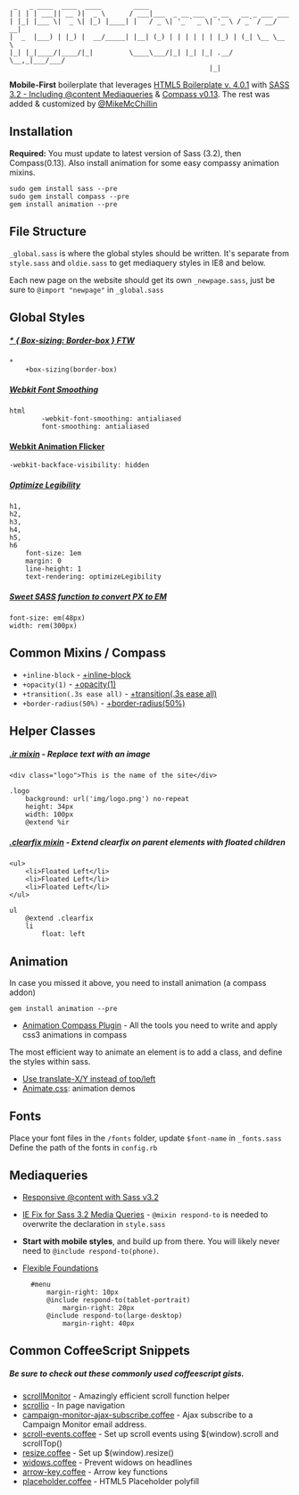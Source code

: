 
     _   _ ____  ____  ____        ____                                    
    | | | | ___|| __ )|  _ \      / ___|___  _ __ ___  _ __   __ _ ___ ___ 
    | |_| |___ \|  _ \| |_) |____| |   / _ \| '_ ` _ \| '_ \ / _` / __/ __|
    |  _  |___) | |_) |  __/_____| |__| (_) | | | | | | |_) | (_| \__ \__ \
    |_| |_|____/|____/|_|         \____\___/|_| |_| |_| .__/ \__,_|___/___/
                                                      |_|          
                     
    
**Mobile-First** boilerplate that leverages [HTML5 Boilerplate v. 4.0.1](http://html5boilerplate.com) with [SASS 3.2 - Including @content Mediaqueries](http://sass-lang.com/) & [Compass v0.13](http://compass-style.org/).
The rest was added & customized by [@MikeMcChillin](https://twitter.com/mikemcchillin)

## Installation
**Required:** 
You must update to latest version of Sass (3.2), then Compass(0.13). Also install animation for some easy compassy animation mixins.

    sudo gem install sass --pre
    sudo gem install compass --pre
    gem install animation --pre


## File Structure
`_global.sass` is where the global styles should be written. It's separate from `style.sass` and `oldie.sass` to get mediaquery styles in IE8 and below.

Each new page on the website should get its own `_newpage.sass`, just be sure to `@import "newpage"` in `_global.sass`

## Global Styles
##### [* { Box-sizing: Border-box } FTW](http://paulirish.com/2012/box-sizing-border-box-ftw/)

    *
        +box-sizing(border-box)

##### [Webkit Font Smoothing](http://maxvoltar.com/archive/-webkit-font-smoothing)

    html
            -webkit-font-smoothing: antialiased
            font-smoothing: antialiased

#### [Webkit Animation Flicker](http://bit.ly/NEdoDq)

    -webkit-backface-visibility: hidden

##### [Optimize Legibility](http://www.usabilitypost.com/2012/11/06/optimize-legibility/)

    h1,
    h2,
    h3,
    h4,
    h5,
    h6
        font-size: 1em
        margin: 0
        line-height: 1
        text-rendering: optimizeLegibility


##### [Sweet SASS function to convert PX to EM](http://www.pjmccormick.com/sweet-sass-function-convert-px-em)

    font-size: em(48px)
    width: rem(300px)


## Common Mixins / Compass

* `+inline-block` - [+inline-block](http://compass-style.org/reference/compass/css3/inline_block/)
* `+opacity(1)` - [+opacity(1)](http://compass-style.org/reference/compass/css3/opacity/)
* `+transition(.3s ease all)` - [+transition(.3s ease all)](http://compass-style.org/reference/compass/css3/transition/)
* `+border-radius(50%)` - [+border-radius(50%)](http://compass-style.org/reference/compass/css3/border_radius/)
    

## Helper Classes

##### [.ir mixin](https://github.com/h5bp/html5-boilerplate/blob/master/doc/css.md#ir) - Replace text with an image

    <div class="logo">This is the name of the site</div>

    .logo
        background: url('img/logo.png') no-repeat
        height: 34px
        width: 100px
        @extend %ir

##### [.clearfix mixin](http://stackoverflow.com/questions/7154705/sass-scss-mixin-for-clearfix-best-approach/7154716#7154716) - Extend clearfix on parent elements with floated children

    <ul>
        <li>Floated Left</li>
        <li>Floated Left</li>
        <li>Floated Left</li>
    </ul>

    ul
        @extend .clearfix
        li
            float: left

## Animation
In case you missed it above, you need to install animation (a compass addon)

    gem install animation --pre    

* [Animation Compass Plugin](https://github.com/ericam/compass-animation) - All the tools you need to write and apply css3 animations in compass


The most efficient way to animate an element is to add a class, and define the styles within sass.
* [Use translate-X/Y instead of top/left](http://paulirish.com/2012/why-moving-elements-with-translate-is-better-than-posabs-topleft/)
* [Animate.css](http://daneden.me/animate/): animation demos


## Fonts

Place your font files in the `/fonts` folder, update `$font-name` in `_fonts.sass`
Define the path of the fonts in `config.rb`

## Mediaqueries

* [Responsive @content with Sass v3.2](http://blog.divshot.com/post/29552945105/useful-sass-mixins-for-responsive-design-font-sizing)
* [IE Fix for Sass 3.2 Media Queries](https://gist.github.com/rickharris/1493930) - `@mixin respond-to` is needed to overwrite the declaration in `style.sass`
* **Start with mobile styles**, and build up from there. You will likely never need to `@include respond-to(phone)`.
* [Flexible Foundations](http://trentwalton.com/2013/01/07/flexible-foundations/)

        #menu
            margin-right: 10px
            @include respond-to(tablet-portrait)
                margin-right: 20px
            @include respond-to(large-desktop)
                margin-right: 40px

## Common CoffeeScript Snippets
##### Be sure to check out these commonly used coffeescript gists.
* [scrollMonitor](https://github.com/sakabako/scrollMonitor) - Amazingly efficient scroll function helper
* [scrollio](https://gist.github.com/MikeMcChillin/5333739) - In page navigation
* [campaign-monitor-ajax-subscribe.coffee](https://gist.github.com/MikeMcChillin/5333820) - Ajax subscribe to a Campaign Monitor email address.
* [scroll-events.coffee](https://gist.github.com/MikeMcChillin/5333753) - Set up scroll events using $(window).scroll and scrollTop()
* [resize.coffee](https://gist.github.com/MikeMcChillin/5333787) - Set up $(window).resize()
* [widows.coffee](https://gist.github.com/MikeMcChillin/5338560) - Prevent widows on headlines
* [arrow-key.coffee](https://gist.github.com/MikeMcChillin/5342967) - Arrow key functions
* [placeholder.coffee](https://gist.github.com/MikeMcChillin/5438110) - HTML5 Placeholder polyfill


